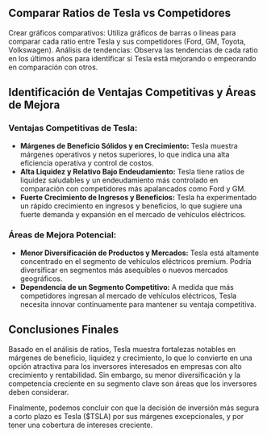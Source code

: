 ## Comparar Ratios de Tesla vs Competidores
Crear gráficos comparativos: Utiliza gráficos de barras o líneas para comparar cada ratio entre Tesla y sus competidores (Ford, GM, Toyota, Volkswagen).
Análisis de tendencias: Observa las tendencias de cada ratio en los últimos años para identificar si Tesla está mejorando o empeorando en comparación con otros.
## Identificación de Ventajas Competitivas y Áreas de Mejora
### Ventajas Competitivas de Tesla:
- **Márgenes de Beneficio Sólidos y en Crecimiento:**
Tesla muestra márgenes operativos y netos superiores, lo que indica una alta eficiencia operativa y control de costos.
- **Alta Liquidez y Relativo Bajo Endeudamiento:**
Tesla tiene ratios de liquidez saludables y un endeudamiento más controlado en comparación con competidores más apalancados como Ford y GM.
- **Fuerte Crecimiento de Ingresos y Beneficios:**
Tesla ha experimentado un rápido crecimiento en ingresos y beneficios, lo que sugiere una fuerte demanda y expansión en el mercado de vehículos eléctricos.

### Áreas de Mejora Potencial:
- **Menor Diversificación de Productos y Mercados:**
Tesla está altamente concentrado en el segmento de vehículos eléctricos premium. Podría diversificar en segmentos más asequibles o nuevos mercados geográficos.
- **Dependencia de un Segmento Competitivo:**
A medida que más competidores ingresan al mercado de vehículos eléctricos, Tesla necesita innovar continuamente para mantener su ventaja competitiva.

## Conclusiones Finales
Basado en el análisis de ratios, Tesla muestra fortalezas notables en márgenes de beneficio, liquidez y crecimiento, lo que lo convierte en una opción atractiva para los inversores interesados en empresas con alto crecimiento y rentabilidad.
Sin embargo, su menor diversificación y la competencia creciente en su segmento clave son áreas que los inversores deben considerar.

Finalmente, podemos concluir con que la decisión de inversión más segura a corto plazo es Tesla ($TSLA) por sus márgenes excepcionales, y por tener una cobertura de intereses creciente.

